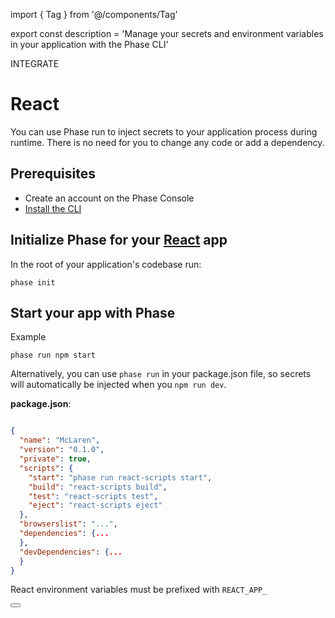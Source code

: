 import { Tag } from '@/components/Tag'

export const description =
  'Manage your secrets and environment variables in your application with the Phase CLI'

<Tag variant="small">INTEGRATE</Tag>

# React

You can use Phase run to inject secrets to your application process during runtime. There is no need for you to change any code or add a dependency.

## Prerequisites

- Create an account on the Phase Console
- [Install the CLI](/cli/install)

## Initialize Phase for your [React](https://react.dev) app

In the root of your application's codebase run:

```fish
phase init
```

## Start your app with Phase

Example

```fish
phase run npm start
```

Alternatively, you can use `phase run` in your package.json file, so secrets will automatically be injected when you `npm run dev`.

**package.json**:

```json

{
  "name": "McLaren",
  "version": "0.1.0",
  "private": true,
  "scripts": {
    "start": "phase run react-scripts start",
    "build": "react-scripts build",
    "test": "react-scripts test",
    "eject": "react-scripts eject"
  },
  "browserslist": "...",
  "dependencies": {...
  },
  "devDependencies": {...
  }
}
```

<Note>React environment variables must be prefixed with `REACT_APP_`</Note>

<div className="not-prose">
  <Button
    href="https://create-react-app.dev/docs/adding-custom-environment-variables"
    variant="text"
    arrow="right"
    children="React Docs"
  />
</div>
